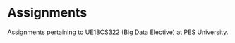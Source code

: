 Assignments
===========

Assignments pertaining to UE18CS322 (Big Data Elective) at PES University.
